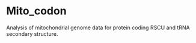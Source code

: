 # Mito_codon

Analysis of mitochondrial genome data for protein coding RSCU and tRNA secondary structure. 


